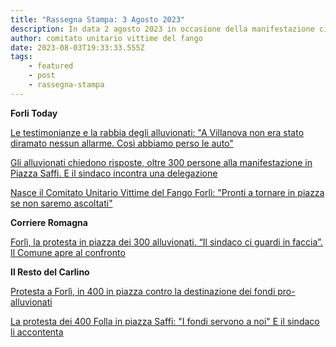 ```yaml
---
title: "Rassegna Stampa: 3 Agosto 2023"
description: In data 2 agosto 2023 in occasione della manifestazione cittadina
author: comitato unitario vittime del fango
date: 2023-08-03T19:33:33.555Z
tags: 
    - featured
    - post
    - rassegna-stampa
---
```

**Forli Today**

[Le testimonianze e la rabbia degli alluvionati: "A Villanova non era stato diramato nessun allarme. Così abbiamo perso le auto"](https://www.forlitoday.it/video/alluvione-manifestazione-piazza-saffi-testimonianze.html)

[Gli alluvionati chiedono risposte, oltre 300 persone alla manifestazione in Piazza Saffi. E il sindaco incontra una delegazione](https://www.forlitoday.it/video/manifestazione-alluvionati-2-agosto-2023-piazza-saffi.html)

[Nasce il Comitato Unitario Vittime del Fango Forlì: "Pronti a tornare in piazza se non saremo ascoltati"](https://www.forlitoday.it/cronaca/alluvione-comitato-vittime-fango.html)

**Corriere Romagna**

[Forlì, la protesta in piazza dei 300 alluvionati. “Il sindaco ci guardi in faccia”. Il Comune apre al confronto](https://www.corriereromagna.it/forli-il-comune-incontra-gli-alluvionati-e-apre-al-dialogo/)

**Il Resto del Carlino**

[Protesta a Forlì, in 400 in piazza contro la destinazione dei fondi pro-alluvionati](https://www.ilrestodelcarlino.it/forli/cronaca/protesta-fondi-pro-alluvionati-2875bd0f)

[La protesta dei 400 Folla in piazza Saffi: "I fondi servono a noi" E il sindaco li accontenta](https://www.ilrestodelcarlino.it/forli/cronaca/la-protesta-dei-400-folla-in-piazza-saffi-i-fondi-servono-a-noi-e-il-sindaco-li-accontenta-bd62e90a)